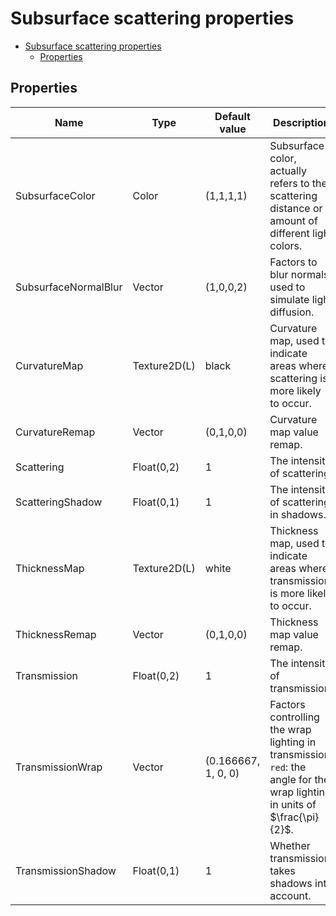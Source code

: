 # Subsurface scattering properties

- [Subsurface scattering properties](#subsurface-scattering-properties)
  - [Properties](#properties)

## Properties
| Name                 | Type         | Default value       | Description                                                                                                                |
| -------------------- | ------------ | ------------------- | -------------------------------------------------------------------------------------------------------------------------- |
| SubsurfaceColor      | Color        | (1,1,1,1)           | Subsurface color, actually refers to the scattering distance or amount of different light colors.                          |
| SubsurfaceNormalBlur | Vector       | (1,0,0,2)           | Factors to blur normals, used to simulate light diffusion.                                                                 |
| CurvatureMap         | Texture2D(L) | black               | Curvature map, used to indicate areas where scattering is more likely to occur.                                            |
| CurvatureRemap       | Vector       | (0,1,0,0)           | Curvature map value remap.                                                                                                 |
| Scattering           | Float(0,2)   | 1                   | The intensity of scattering.                                                                                               |
| ScatteringShadow     | Float(0,1)   | 1                   | The intensity of scattering in shadows.                                                                                    |
| ThicknessMap         | Texture2D(L) | white               | Thickness map, used to indicate areas where transmission is more likely to occur.                                          |
| ThicknessRemap       | Vector       | (0,1,0,0)           | Thickness map value remap.                                                                                                 |
| Transmission         | Float(0,2)   | 1                   | The intensity of transmission.                                                                                             |
| TransmissionWrap     | Vector       | (0.166667, 1, 0, 0) | Factors controlling the wrap lighting in transmission. `red`: the angle for the wrap lighting in units of $\frac{\pi}{2}$. |
| TransmissionShadow   | Float(0,1)   | 1                   | Whether transmission takes shadows into account.                                                                           |
